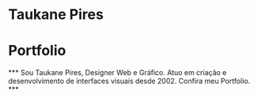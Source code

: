 
# Taukane Pires

# Portfolio

*** Sou Taukane Pires, Designer Web e Gráfico. Atuo em criação e desenvolvimento de interfaces visuais desde 2002. Confira meu Portfolio. ***
